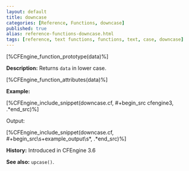 ```yaml
---
layout: default
title: downcase
categories: [Reference, Functions, downcase]
published: true
alias: reference-functions-downcase.html
tags: [reference, text functions, functions, text, case, downcase]
---
```


[%CFEngine_function_prototype(data)%]

**Description:** Returns `data` in lower case.

[%CFEngine_function_attributes(data)%]

**Example:**

[%CFEngine_include_snippet(downcase.cf, #\+begin_src cfengine3, .*end_src)%]

Output:

[%CFEngine_include_snippet(downcase.cf, #\+begin_src\s+example_output\s*, .*end_src)%]

**History:** Introduced in CFEngine 3.6

**See also:** `upcase()`.
